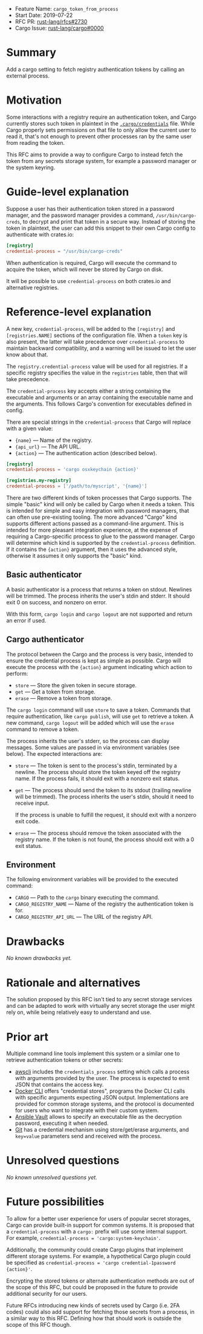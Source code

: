 - Feature Name: `cargo_token_from_process`
- Start Date: 2019-07-22
- RFC PR: [rust-lang/rfcs#2730](https://github.com/rust-lang/rfcs/pull/2730)
- Cargo Issue: [rust-lang/cargo#0000](https://github.com/rust-lang/cargo/issues/0000)

# Summary
[summary]: #summary

Add a cargo setting to fetch registry authentication tokens by calling an
external process.

# Motivation
[motivation]: #motivation

Some interactions with a registry require an authentication token, and Cargo
currently stores such token in plaintext in the [`.cargo/credentials`][creds]
file. While Cargo properly sets permissions on that file to only allow the
current user to read it, that's not enough to prevent other processes ran by
the same user from reading the token.

This RFC aims to provide a way to configure Cargo to instead fetch the token
from any secrets storage system, for example a password manager or the system
keyring.

[creds]: https://doc.rust-lang.org/stable/cargo/reference/config.html#credentials

# Guide-level explanation
[guide-level-explanation]: #guide-level-explanation

Suppose a user has their authentication token stored in a password manager, and
the password manager provides a command, `/usr/bin/cargo-creds`, to decrypt and
print that token in a secure way. Instead of storing the token in plaintext,
the user can add this snippet to their own Cargo config to authenticate with
crates.io:

```toml
[registry]
credential-process = "/usr/bin/cargo-creds"
```

When authentication is required, Cargo will execute the command to acquire the
token, which will never be stored by Cargo on disk.

It will be possible to use `credential-process` on both crates.io and alternative
registries.

# Reference-level explanation
[reference-level-explanation]: #reference-level-explanation

A new key, `credential-process`, will be added to the `[registry]` and
`[registries.NAME]` sections of the configuration file. When a `token` key is
also present, the latter will take precedence over `credential-process` to
maintain backward compatibility, and a warning will be issued to let the user
know about that.

The `registry.credential-process` value will be used for all registries. If a
specific registry specifies the value in the `registries` table, then that
will take precedence.

The `credential-process` key accepts either a string containing the executable
and arguments or an array containing the executable name and the arguments.
This follows Cargo's convention for executables defined in config.

There are special strings in the `credential-process` that Cargo will replace
with a given value:

* `{name}` — Name of the registry.
* `{api_url}` — The API URL.
* `{action}` — The authentication action (described below).

```toml
[registry]
credential-process = 'cargo osxkeychain {action}'

[registries.my-registry]
credential-process = ['/path/to/myscript', '{name}']
```

There are two different kinds of token processes that Cargo supports. The
simple "basic" kind will only be called by Cargo when it needs a token. This
is intended for simple and easy integration with password managers, that can
often use pre-existing tooling. The more advanced "Cargo" kind supports
different actions passed as a command-line argument. This is intended for more
pleasant integration experience, at the expense of requiring a Cargo-specific
process to glue to the password manager. Cargo will determine which kind is
supported by the `credential-process` definition. If it contains the
`{action}` argument, then it uses the advanced style, otherwise it assumes it
only supports the "basic" kind.

## Basic authenticator

A basic authenticator is a process that returns a token on stdout. Newlines
will be trimmed. The process inherits the user's stdin and stderr. It should
exit 0 on success, and nonzero on error.

With this form, `cargo login` and `cargo logout` are not supported and return
an error if used.

## Cargo authenticator

The protocol between the Cargo and the process is very basic, intended to
ensure the credential process is kept as simple as possible. Cargo will
execute the process with the `{action}` argument indicating which action to
perform:

* `store` — Store the given token in secure storage.
* `get` — Get a token from storage.
* `erase` — Remove a token from storage.

The `cargo login` command will use `store` to save a token. Commands that
require authentication, like `cargo publish`, will use `get` to retrieve a
token. A new command, `cargo logout` will be added which will use the `erase`
command to remove a token.

The process inherits the user's stderr, so the process can display messages.
Some values are passed in via environment variables (see below). The expected
interactions are:

* `store` — The token is sent to the process's stdin, terminated by a newline.
  The process should store the token keyed off the registry name. If the
  process fails, it should exit with a nonzero exit status.

* `get` — The process should send the token to its stdout (trailing newline
  will be trimmed). The process inherits the user's stdin, should it need to
  receive input.

  If the process is unable to fulfill the request, it should exit with a
  nonzero exit code.

* `erase` — The process should remove the token associated with the registry
  name. If the token is not found, the process should exit with a 0 exit
  status.

## Environment

The following environment variables will be provided to the executed command:

* `CARGO` — Path to the `cargo` binary executing the command.
* `CARGO_REGISTRY_NAME` — Name of the registry the authentication token is for.
* `CARGO_REGISTRY_API_URL` — The URL of the registry API.

# Drawbacks
[drawbacks]: #drawbacks

*No known drawbacks yet.*

# Rationale and alternatives
[rationale-and-alternatives]: #rationale-and-alternatives

The solution proposed by this RFC isn't tied to any secret storage services and
can be adapted to work with virtually any secret storage the user might rely
on, while being relatively easy to understand and use.

# Prior art
[prior-art]: #prior-art

Multiple command line tools implement this system or a similar one to retrieve
authentication tokens or other secrets:

* [awscli][awscli] includes the `credentials_process` setting which calls
  a process with arguments provided by the user. The process is expected to
  emit JSON that contains the access key.
* [Docker CLI][docker] offers "credential stores", programs the Docker CLI
  calls with specific arguments expecting JSON output. Implementations are
  provided for common storage systems, and the protocol is documented for users
  who want to integrate with their custom system.
* [Ansible Vault][ansible] allows to specify an executable file as the
  decryption password, executing it when needed.
* [Git] has a credential mechanism using store/get/erase arguments, and
  `key=value` parameters send and received with the process.

[awscli]: https://docs.aws.amazon.com/cli/latest/userguide/cli-configure-sourcing-external.html
[docker]: https://docs.docker.com/engine/reference/commandline/login/#credentials-store
[ansible]: https://docs.ansible.com/ansible/latest/user_guide/vault.html#providing-vault-passwords
[git]: https://git-scm.com/docs/gitcredentials#_custom_helpers

# Unresolved questions
[unresolved-questions]: #unresolved-questions

*No known unresolved questions yet.*

# Future possibilities
[future-possibilities]: #future-possibilities

To allow for a better user experience for users of popular secret storages,
Cargo can provide built-in support for common systems. It is proposed that a
`credential-process` with a `cargo:` prefix will use some internal support. For
example, `credential-process = 'cargo:system-keychain'`.

Additionally, the community could create Cargo plugins that implement
different storage systems. For example, a hypothetical Cargo plugin could be
specified as `credential-process = 'cargo credential-1password {action}'`.

Encrypting the stored tokens or alternate authentication methods are out of the
scope of this RFC, but could be proposed in the future to provide additional
security for our users.

Future RFCs introducing new kinds of secrets used by Cargo (i.e. 2FA codes)
could also add support for fetching those secrets from a process, in a similar
way to this RFC. Defining how that should work is outside the scope of this RFC
though.
